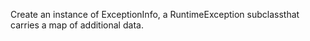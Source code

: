 Create an instance of ExceptionInfo, a RuntimeException subclassthat carries a map of additional data.
